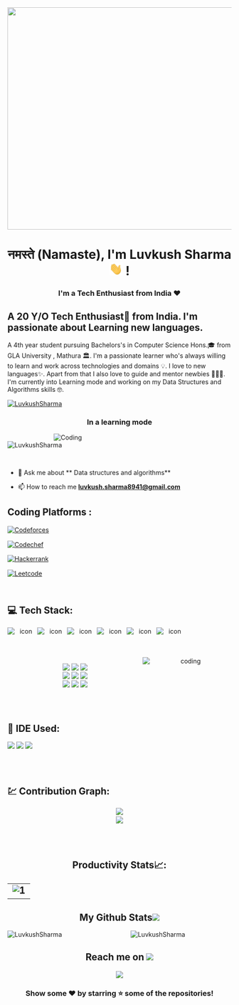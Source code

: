 <img align="top" width = "1000" height = "500" src="https://media0.giphy.com/media/LaVp0AyqR5bGsC5Cbm/giphy.gif?cid=ecf05e4794p7ty9cbsqdlp6r57wb34khcuvacdiguqo3ofm6&ep=v1_gifs_search&rid=giphy.gif&ct=g">
<h1 align="center"> नमस्ते (Namaste), I'm Luvkush Sharma <img src="https://raw.githubusercontent.com/ABSphreak/ABSphreak/master/gifs/Hi.gif" width="30px"> ! </h1>
<h3 align="center">I'm a Tech Enthusiast from India ❤</h3>
  
<h2>A 20 Y/O Tech Enthusiast🎯 from India. I'm passionate about Learning new languages.</h2>

<p>A 4th year student pursuing Bachelors's in Computer Science Hons.🎓 from GLA University , Mathura 🏛. I'm a passionate learner who's always willing to learn and work across technologies and domains 💡. I love to new languages✨. Apart from that I also love to guide and mentor newbies 👨🏻‍💻. I'm currently into Learning mode and working on my Data Structures and Algorithms skills 🤓.</p>

<p align="left"> <a href="https://github.com/ryo-ma/github-profile-trophy"><img src="https://github-profile-trophy.vercel.app/?username=LuvkushSharma" alt="LuvkushSharma" /></a> </p>


<h3 align="center">In a learning mode</h3>
<img align="right" alt="Coding" width="400" src="https://www.iihglobal.com/wp-content/uploads/2019/02/dcsad.gif">

<p align="left"> <img src="https://komarev.com/ghpvc/?username=LuvkushSharma&label=Profile%20views&color=0e75b6&style=flat" alt="LuvkushSharma" /> </p>

<p align="left"> <a href="https://twitter.com/" target="blank"><img src="https://img.shields.io/twitter/follow/?logo=twitter&style=for-the-badge" alt="" /></a> </p>

- 💬 Ask me about ** Data structures and algorithms**

- 📫 How to reach me **luvkush.sharma8941@gmail.com**

## Coding Platforms :

<a href="https://codeforces.com/profile/Luvkush_sharma" target="blank"><img align="center" src="https://encrypted-tbn0.gstatic.com/images?q=tbn:ANd9GcQfJGCUshp8wCDnJfEbT-bfg8eII9xb-2tdAQ&usqp=CAU" alt="Codeforces" height="50" width="70" /></a>

<a href="https://www.codechef.com/users/luvkush8941" target="blank"><img align="center" src="https://avatars.githubusercontent.com/u/11960354?v=4" alt="Codechef" height="30" width="40" /></a>
  
<a href="https://www.hackerrank.com/luvkush sharma" target="blank"><img align="center" src="https://raw.githubusercontent.com/rahuldkjain/github-profile-readme-generator/master/src/images/icons/Social/hackerrank.svg" alt="Hackerrank" height="30" width="40" /></a>

<a href="https://leetcode.com/luvkush_14/" target="blank"><img align="center" src="https://repository-images.githubusercontent.com/408927712/1c5ce46e-266f-43f0-b543-75bf341239b5" alt="Leetcode" height="50" width="70" /></a>

<br>


## 💻 Tech Stack:
<div align="center">
<div style="display: flex; align-items: flex-start;"><img src="https://techstack-generator.vercel.app/java-icon.svg" alt="icon" width="67" height="67" /><img src="https://techstack-generator.vercel.app/python-icon.svg" alt="icon" width="67" height="67" /><img src="https://techstack-generator.vercel.app/github-icon.svg" alt="icon" width="67" height="67" /><img src="https://techstack-generator.vercel.app/js-icon.svg" alt="icon" width="67" height="67" /><img src="https://techstack-generator.vercel.app/prettier-icon.svg" alt="icon" width="67" height="67" />
<img src="https://techstack-generator.vercel.app/mysql-icon.svg" alt="icon" width="67" height="67" /></div>
<img align="right" alt="coding" width="200" height="200" src="https://media2.giphy.com/media/pT4hk0FMDu5VT0oRQc/200w.gif?cid=82a1493b9vmvghhh6l756gpfj7wxmo4om6ng7gck95oqo5mw&ep=v1_gifs_related&rid=200w.gif&ct=s">


![][c]  ![][java] ![][python] <br>
![][html] ![][css] ![][javascript] <br>
 ![][mysql]  ![][github] ![][c++] <br>

<br>
</div><br>

## 📝 IDE Used:
![][vscode] ![][pycharm] ![][intelij]  <br><br>

<br >

## 💹 Contribution Graph:

<div align = "center">
  
![][snake] <br> ![][graph]

</div>


<h2 align="center">
<p align="center"><img width="150%" 
</p>

Productivity Stats📈:
<table>
  <tr>
    <td><center><img src="https://github-profile-summary-cards.vercel.app/api/cards/profile-details?username=LuvkushSharma&theme=monokai"  display=block width=100% height=auto  alt="1" ></center></td></b>
   </tr> 
</table>
</p>


<h2 align="center">
  My Github Stats<img src="https://media.giphy.com/media/VgCDAzcKvsR6OM0uWg/giphy.gif" width="50">
</h2>

<img src="https://github-readme-stats.vercel.app/api?username=LuvkushSharma&show_icons=true&locale=en" alt="LuvkushSharma" width="45%" align="right"/>
<img src="https://github-readme-streak-stats.herokuapp.com/?user=LuvkushSharma&" alt="LuvkushSharma" width="45%" />

<br>

<div align="center">
<h2 align="center">Reach me on <img src="https://media0.giphy.com/media/jqNPzdTTxQfOgOqpO4/source.gif" width="50"></h2>
<a href="https://www.linkedin.com/in/luvkush-sharma-4581a3225"><img src="https://img.shields.io/badge/linkedin-%230077B5.svg?&style=for-the-badge&logo=linkedin&logoColor=white" align="center"/></a>
</div>

<div align="center">

### Show some ❤️ by starring ⭐ some of the repositories!
  
 <!----------------------------------{ contribution stats }--------------------------------->

[snake]: https://github.com/LuvkushSharma/LuvkushSharma/blob/output/snake.svg
[graph]: https://github-readme-activity-graph.cyclic.app/graph?username=LuvkushSharma&theme=react-dark&hide_border=false&area=true
<!----------------------------------{ language badges }--------------------------------->

[c]: https://img.shields.io/badge/c-%2300599C.svg?style=for-the-badge&logo=c
[c++]: https://img.shields.io/badge/c++-%2300599C.svg?style=for-the-badge&logo=c%2B%2B
[java]: https://img.shields.io/badge/java-%23ED8B00.svg?style=for-the-badge&logo=java
[python]: https://img.shields.io/badge/python-3670A0?style=for-the-badge&logo=python&logoColor=ffdd54
[aws]: https://img.shields.io/badge/AWS-%23FF9900.svg?style=for-the-badge&logo=amazon-aws
[css]: https://img.shields.io/badge/css3-%231572B6.svg?style=for-the-badge&logo=css3
[javascript]: https://img.shields.io/badge/javascript-%23323330.svg?style=for-the-badge&logo=javascript&logoColor=%23F7DF1E
[html]: https://img.shields.io/badge/html5-%23E34F26.svg?style=for-the-badge&logo=html5
[shell]: https://img.shields.io/badge/shell_script-%23121011.svg?style=for-the-badge&logo=gnu-bash
[github]: https://img.shields.io/badge/github-%23121011.svg?style=for-the-badge&logo=github&logoColor=white
[mysql]: https://img.shields.io/badge/mysql-%2300f.svg?style=for-the-badge&logo=mysql&logoColor=white
[vscode]: https://img.shields.io/badge/Visual%20Studio%20Code-%23007ACC.svg?style=for-the-badge&logo=visual-studio-code&logoColor=white
[pycharm]: https://img.shields.io/badge/pycharm-143?style=for-the-badge&logo=pycharm&logoColor=black&color=black&labelColor=green
[intelij]: https://img.shields.io/badge/IntelliJIDEA-000000.svg?style=for-the-badge&logo=intellij-idea&logoColor=white


 <br/>
